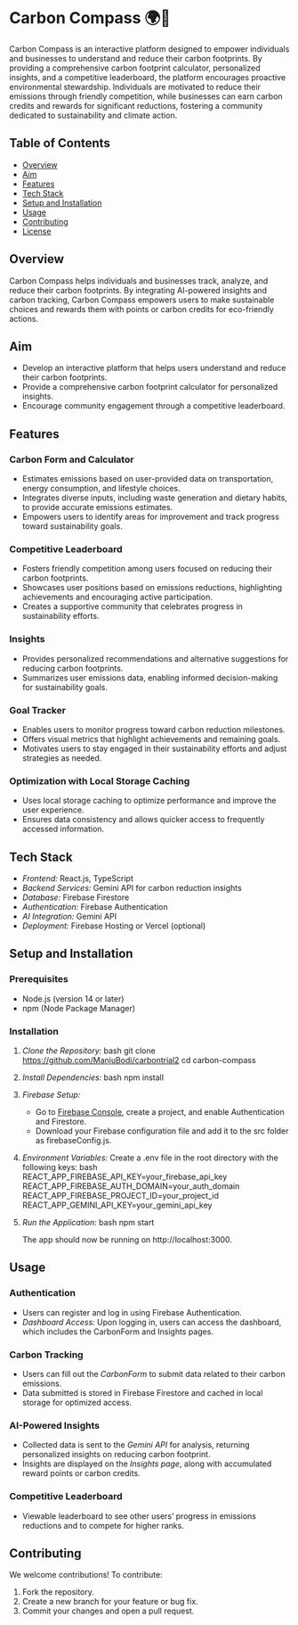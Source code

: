 # Carbon Compass 🌍🌱

Carbon Compass is an interactive platform designed to empower individuals and businesses to understand and reduce their carbon footprints. By providing a comprehensive carbon footprint calculator, personalized insights, and a competitive leaderboard, the platform encourages proactive environmental stewardship. Individuals are motivated to reduce their emissions through friendly competition, while businesses can earn carbon credits and rewards for significant reductions, fostering a community dedicated to sustainability and climate action.

## Table of Contents
- [Overview](#overview)
- [Aim](#aim)
- [Features](#features)
- [Tech Stack](#tech-stack)
- [Setup and Installation](#setup-and-installation)
- [Usage](#usage)
- [Contributing](#contributing)
- [License](#license)

## Overview
Carbon Compass helps individuals and businesses track, analyze, and reduce their carbon footprints. By integrating AI-powered insights and carbon tracking, Carbon Compass empowers users to make sustainable choices and rewards them with points or carbon credits for eco-friendly actions.

## Aim
- Develop an interactive platform that helps users understand and reduce their carbon footprints.
- Provide a comprehensive carbon footprint calculator for personalized insights.
- Encourage community engagement through a competitive leaderboard.

## Features

### Carbon Form and Calculator
- Estimates emissions based on user-provided data on transportation, energy consumption, and lifestyle choices.
- Integrates diverse inputs, including waste generation and dietary habits, to provide accurate emissions estimates.
- Empowers users to identify areas for improvement and track progress toward sustainability goals.

### Competitive Leaderboard
- Fosters friendly competition among users focused on reducing their carbon footprints.
- Showcases user positions based on emissions reductions, highlighting achievements and encouraging active participation.
- Creates a supportive community that celebrates progress in sustainability efforts.

### Insights
- Provides personalized recommendations and alternative suggestions for reducing carbon footprints.
- Summarizes user emissions data, enabling informed decision-making for sustainability goals.

### Goal Tracker
- Enables users to monitor progress toward carbon reduction milestones.
- Offers visual metrics that highlight achievements and remaining goals.
- Motivates users to stay engaged in their sustainability efforts and adjust strategies as needed.

### Optimization with Local Storage Caching
- Uses local storage caching to optimize performance and improve the user experience.
- Ensures data consistency and allows quicker access to frequently accessed information.

## Tech Stack
- *Frontend:* React.js, TypeScript
- *Backend Services:* Gemini API for carbon reduction insights
- *Database:* Firebase Firestore
- *Authentication:* Firebase Authentication
- *AI Integration:* Gemini API
- *Deployment:* Firebase Hosting or Vercel (optional)

## Setup and Installation

### Prerequisites
- Node.js (version 14 or later)
- npm (Node Package Manager)

### Installation

1. *Clone the Repository:*
   bash
   git clone https://github.com/ManjuBodi/carbontrial2
   cd carbon-compass
   

2. *Install Dependencies:*
   bash
   npm install
   

3. *Firebase Setup:*
   - Go to [Firebase Console](https://firebase.google.com/), create a project, and enable Authentication and Firestore.
   - Download your Firebase configuration file and add it to the src folder as firebaseConfig.js.

4. *Environment Variables:*
   Create a .env file in the root directory with the following keys:
   bash
   REACT_APP_FIREBASE_API_KEY=your_firebase_api_key
   REACT_APP_FIREBASE_AUTH_DOMAIN=your_auth_domain
   REACT_APP_FIREBASE_PROJECT_ID=your_project_id
   REACT_APP_GEMINI_API_KEY=your_gemini_api_key
   

5. *Run the Application:*
   bash
   npm start
   

   The app should now be running on http://localhost:3000.

## Usage

### Authentication
- Users can register and log in using Firebase Authentication.
- *Dashboard Access:* Upon logging in, users can access the dashboard, which includes the CarbonForm and Insights pages.

### Carbon Tracking
- Users can fill out the *CarbonForm* to submit data related to their carbon emissions.
- Data submitted is stored in Firebase Firestore and cached in local storage for optimized access.

### AI-Powered Insights
- Collected data is sent to the *Gemini API* for analysis, returning personalized insights on reducing carbon footprint.
- Insights are displayed on the *Insights page*, along with accumulated reward points or carbon credits.

### Competitive Leaderboard
- Viewable leaderboard to see other users’ progress in emissions reductions and to compete for higher ranks.

## Contributing

We welcome contributions! To contribute:
1. Fork the repository.
2. Create a new branch for your feature or bug fix.
3. Commit your changes and open a pull request.
